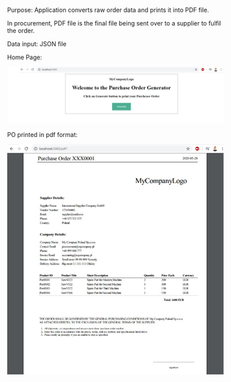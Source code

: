 <p>Purpose: Application converts raw order data and prints it into PDF file.</p>
<p>In procurement, PDF file is the final file being sent over to a supplier to fulfil the order.</p>
<p>Data input: JSON file</p>
<p>Home Page:</p>
<img src="images/po_generator.JPG">

<p>PO printed in pdf format:</p>
<img src="images/po_pdf.JPG">
